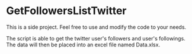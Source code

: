# GetFollowersListTwitter

This is a side project. Feel free to use and modify the code to your needs.


The script is able to get the twitter user's followers and user's followings. The data will then be placed into an excel file named Data.xlsx.
